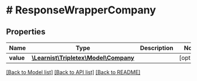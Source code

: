 # # ResponseWrapperCompany

## Properties

Name | Type | Description | Notes
------------ | ------------- | ------------- | -------------
**value** | [**\Learnist\Tripletex\Model\Company**](Company.md) |  | [optional]

[[Back to Model list]](../../README.md#models) [[Back to API list]](../../README.md#endpoints) [[Back to README]](../../README.md)
